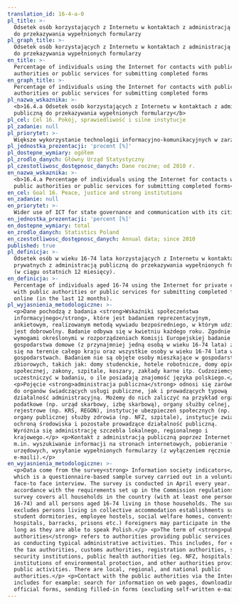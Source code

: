 ```yaml
---
translation_id: 16-4-a-0
pl_title: >-
  Odsetek osób korzystających z Internetu w kontaktach z administracją publiczną
  do przekazywania wypełnionych formularzy
pl_graph_title: >-
  Odsetek osób korzystających z Internetu w kontaktach z administracją publiczną
  do przekazywania wypełnionych formularzy
en_title: >-
  Percentage of individuals using the Internet for contacts with public
  authorities or public services for submitting completed forms
en_graph_title: >-
  Percentage of individuals using the Internet for contacts with public
  authorities or public services for submitting completed forms
pl_nazwa_wskaznika: >-
  <b>16.4.a Odsetek osób korzystających z Internetu w kontaktach z administracją
  publiczną do przekazywania wypełnionych formularzy</b>
pl_cel: Cel 16. Pokój, sprawiedliwość i silne instytucje
pl_zadanie: null
pl_priorytet: >-
  Większe wykorzystanie technologii informacyjno-komunikacyjnych w zarządzaniu państwem i komunikacji z obywatelami (w tym z przedsiębiorcami)
pl_jednostka_prezentacji: 'procent [%]'
pl_dostepne_wymiary: ogółem
pl_zrodlo_danych: Główny Urząd Statystyczny
pl_czestotliwosc_dostępnosc_danych: Dane roczne; od 2010 r.
en_nazwa_wskaznika: >-
  <b>16.4.a Percentage of individuals using the Internet for contacts with
  public authorities or public services for submitting completed forms</b>
en_cel: Goal 16. Peace, justice and strong institutions
en_zadanie: null
en_priorytet: >-
  Wider use of ICT for state governance and communication with its citizens (including entrepreneurs)
en_jednostka_prezentacji: 'percent [%]'
en_dostepne_wymiary: total
en_zrodlo_danych: Statistics Poland
en_czestotliwosc_dostępnosc_danych: Annual data; since 2010
published: true
pl_definicja: >-
  Odsetek osób w wieku 16-74 lata korzystających z Internetu w kontaktach
  prywatnych z administracją publiczną do przekazywania wypełnionych formularzy
  (w ciągu ostatnich 12 miesięcy).
en_definicja: >-
  Percentage of individuals aged 16-74 using the Internet for private contacts
  with public authorities or public services for submitting completed forms
  online (in the last 12 months).
pl_wyjasnienia_metodologiczne: >-
  <p>Dane pochodzą z badania <strong>Wskaźniki społeczeństwa
  informacyjnego</strong>, które jest badaniem reprezentacyjnym,
  ankietowym, realizowanym metodą wywiadu bezpośredniego, w którym udział
  jest dobrowolny. Badanie odbywa się w kwietniu każdego roku. Zgodnie z
  wymogami określonymi w rozporządzeniach Komisji Europejskiej badanie obejmuje
  gospodarstwa domowe (z przynajmniej jedną osobą w wieku 16-74 lata) znajdujące
  się na terenie całego kraju oraz wszystkie osoby w wieku 16-74 lata w tych
  gospodarstwach. Badaniem nie są objęte osoby mieszkające w gospodarstwach
  zbiorowych, takich jak: domy studenckie, hotele robotnicze, domy opieki
  społecznej, zakony, szpitale, koszary, zakłady karne itp. Cudzoziemcy mogą
  uczestniczyć w badaniu, o ile posiadają znajomość języka polskiego.</p>
  <p>Pojęcie <strong>administracja publiczna</strong> odnosi się zarówno
  do organów świadczących usługi publiczne, jak i prowadzących typową
  działalność administracyjną. Możemy do nich zaliczyć na przykład organy
  podatkowe (np. urząd skarbowy, izbę skarbową), organy służby celnej, organy
  rejestrowe (np. KRS, REGON), instytucje ubezpieczeń społecznych (np. ZUS),
  organy publicznej służby zdrowia (np. NFZ, szpitale), instytucje związane z
  ochroną środowiska i pozostałe prowadzące działalność publiczną.
  Wyróżnia się administrację szczebla lokalnego, regionalnego i
  krajowego.</p> <p>Kontakt z administracją publiczną poprzez Internet obejmuje
  m.in. wyszukiwanie informacji na stronach internetowych, pobieranie formularzy
  urzędowych, wysyłanie wypełnionych formularzy (z wyłączeniem ręcznie pisanych
  e-maili).</p>
en_wyjasnienia_metodologiczne: >-
  <p>Data come from the survey<strong> Information society indicators</strong>,
  which is a questionnaire-based sample survey carried out in a voluntary
  face-to face interview. The survey is conducted in April every year. In
  accordance with the requirements set up in the Commission regulations, the
  survey covers all households in the country (with at least one person aged
  16-74) and all persons aged 16-74 living in those households. The survey
  excludes persons living in collective accommodation establishments such as
  student dormitories, employee hostels, social welfare homes, convents,
  hospitals, barracks, prisons etc.) Foreigners may participate in the survey as
  long as they are able to speak Polish.</p> <p>The term of <strong>public
  authorities</strong> refers to authorities providing public services, as well
  as conducting typical administrative activities. This includes, for example,
  the tax authorities, customs authorities, registration authorities, social
  security institutions, public health authorities (eg. NFZ, hospitals),
  institutions of environmental protection, and other authorities providing
  public activities. There are local, regional, and national public
  authorities.</p> <p>Contact with the public authorities via the Internet
  includes for example: search for information on web pages, downloading
  official forms, sending filled-in forms (excluding self-written e-mails).</p>
---
```

